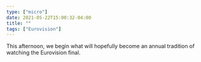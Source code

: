 ```yaml
---
type: ["micro"]
date: 2021-05-22T15:00:32-04:00
title: ""
tags: ["Eurovision"]
---
```

This afternoon, we begin what will hopefully become an annual tradition of watching the Eurovision final.
